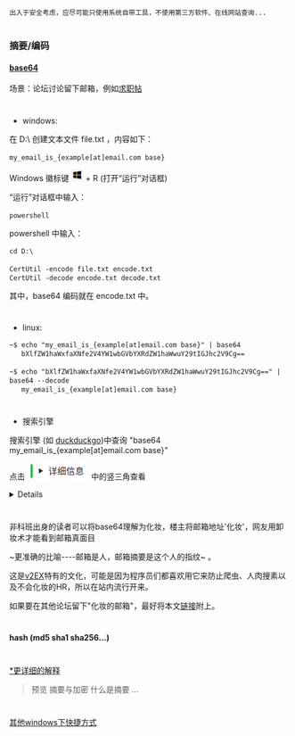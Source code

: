 `出入于安全考虑，应尽可能只使用系统自带工具，不使用第三方软件、在线网站查询...`

#

### **摘要/编码**



#### [**base64**](https://www.v2ex.com/t/482716)

场景：论坛讨论留下邮箱，例如[求职帖]()

#

- windows:

在 D:\ 创建文本文件 file.txt ，内容如下：

`my_email_is_{example[at]email.com base}`

Windows 徽标键 ![win-icon-WindowsLogo](https://github.com/expboat/sci-surf-manual/blob/master/images/win-icon-WindowsLogo.png) + R (打开“运行”对话框)

“运行”对话框中输入：

 `powershell`
 
powershell 中输入：
```
cd D:\

CertUtil -encode file.txt encode.txt
CertUtil -decode encode.txt decode.txt 
```
其中，base64 编码就在 encode.txt 中。

#

- linux:

```
~$ echo "my_email_is_{example[at]email.com base}" | base64
   bXlfZW1haWxfaXNfe2V4YW1wbGVbYXRdZW1haWwuY29tIGJhc2V9Cg==

~$ echo "bXlfZW1haWxfaXNfe2V4YW1wbGVbYXRdZW1haWwuY29tIGJhc2V9Cg==" | base64 --decode 
   my_email_is_{example[at]email.com base}
```

#

- 搜索引擎

搜索引擎 (如 [duckduckgo](https://www.duckduckgo.com))中查询 "base64 my_email_is_{example[at]email.com base}"  

点击 ![detail](https://github.com/expboat/sci-surf-manual/blob/master/images/part4_details_duckduckgo.png) 中的竖三角查看

<details>
  
![image](https://github.com/expboat/sci-surf-manual/blob/master/images/part4_tips_duckduckgo.png)

</details>

#

非科班出身的读者可以将base64理解为化妆，楼主将邮箱地址'化妆'，网友用卸妆术才能看到邮箱真面目 

~更准确的比喻----邮箱是人，邮箱摘要是这个人的指纹~ 。

这是[v2EX](https://www.v2ex.com)特有的文化，可能是因为程序员们都喜欢用它来防止爬虫、人肉搜素以及不会化妆的HR，所以在站内流行开来。

如果要在其他论坛留下"化妆的邮箱"，最好将本文[链接](https://github.com/expboat/sci-surf-manual/blob/master/Part4/tips.md)附上。

#

#### hash (md5 sha1 sha256...)

#

[*更详细的解释](/Part4/tips-message-digest.md)
> 预览 摘要与加密 什么是摘要 ...
#


[其他windows下快捷方式](https://support.microsoft.com/zh-cn/help/12445/windows-keyboard-shortcuts)
